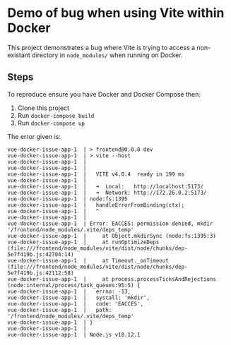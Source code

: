 # Demo of bug when using Vite within Docker

This project demonstrates a bug where Vite is trying to access a non-existant directory in `node_modules/` when running on Docker.

## Steps

To reproduce ensure you have Docker and Docker Compose then:

 1. Clone this project
 2. Run `docker-compose build`
 3. Run `docker-compose up`


The error given is:

```
vue-docker-issue-app-1  | > frontend@0.0.0 dev
vue-docker-issue-app-1  | > vite --host
vue-docker-issue-app-1  |
vue-docker-issue-app-1  |
vue-docker-issue-app-1  |   VITE v4.0.4  ready in 199 ms
vue-docker-issue-app-1  |
vue-docker-issue-app-1  |   ➜  Local:   http://localhost:5173/
vue-docker-issue-app-1  |   ➜  Network: http://172.26.0.2:5173/
vue-docker-issue-app-1  | node:fs:1395
vue-docker-issue-app-1  |   handleErrorFromBinding(ctx);
vue-docker-issue-app-1  |   ^
vue-docker-issue-app-1  |
vue-docker-issue-app-1  | Error: EACCES: permission denied, mkdir '/frontend/node_modules/.vite/deps_temp'
vue-docker-issue-app-1  |     at Object.mkdirSync (node:fs:1395:3)
vue-docker-issue-app-1  |     at runOptimizeDeps (file:///frontend/node_modules/vite/dist/node/chunks/dep-5e7f419b.js:42704:14)
vue-docker-issue-app-1  |     at Timeout._onTimeout (file:///frontend/node_modules/vite/dist/node/chunks/dep-5e7f419b.js:42112:58)
vue-docker-issue-app-1  |     at process.processTicksAndRejections (node:internal/process/task_queues:95:5) {
vue-docker-issue-app-1  |   errno: -13,
vue-docker-issue-app-1  |   syscall: 'mkdir',
vue-docker-issue-app-1  |   code: 'EACCES',
vue-docker-issue-app-1  |   path: '/frontend/node_modules/.vite/deps_temp'
vue-docker-issue-app-1  | }
vue-docker-issue-app-1  |
vue-docker-issue-app-1  | Node.js v18.12.1
```
